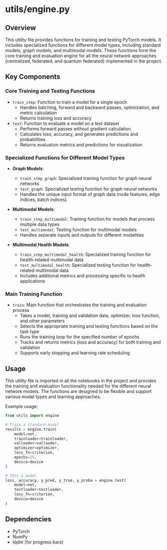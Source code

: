 # utils/engine.py

## Overview
This utility file provides functions for training and testing PyTorch models. It includes specialized functions for different model types, including standard models, graph models, and multimodal models. These functions form the core training and evaluation engine for all the neural network approaches (centralized, federated, and quantum federated) implemented in the project.

## Key Components

### Core Training and Testing Functions
- `train_step`: Function to train a model for a single epoch
  - Handles batching, forward and backward passes, optimization, and metric calculation
  - Returns training loss and accuracy
- `test`: Function to evaluate a model on a test dataset
  - Performs forward passes without gradient calculation
  - Calculates loss, accuracy, and generates predictions and probabilities
  - Returns evaluation metrics and predictions for visualization

### Specialized Functions for Different Model Types
- **Graph Models**:
  - `train_step_graph`: Specialized training function for graph neural networks
  - `test_graph`: Specialized testing function for graph neural networks
  - Handles the unique input format of graph data (node features, edge indices, batch indices)

- **Multimodal Models**:
  - `train_step_multimodal`: Training function for models that process multiple data types
  - `test_multimodal`: Testing function for multimodal models
  - Handles separate inputs and outputs for different modalities

- **Multimodal Health Models**:
  - `train_step_multimodal_health`: Specialized training function for health-related multimodal data
  - `test_multimodal_health`: Specialized testing function for health-related multimodal data
  - Includes additional metrics and processing specific to health applications

### Main Training Function
- `train`: Main function that orchestrates the training and evaluation process
  - Takes a model, training and validation data, optimizer, loss function, and other parameters
  - Selects the appropriate training and testing functions based on the task type
  - Runs the training loop for the specified number of epochs
  - Tracks and returns metrics (loss and accuracy) for both training and validation
  - Supports early stopping and learning rate scheduling

## Usage
This utility file is imported in all the notebooks in the project and provides the training and evaluation functionality needed for the different neural network models. The functions are designed to be flexible and support various model types and learning approaches.

Example usage:
```python
from utils import engine

# Train a standard model
results = engine.train(
    model=net,
    trainloader=trainloader,
    valloader=valloader,
    optimizer=optimizer,
    loss_fn=criterion,
    epochs=25,
    device=device
)

# Test a model
loss, accuracy, y_pred, y_true, y_proba = engine.test(
    model=net,
    testloader=testloader,
    loss_fn=criterion,
    device=device
)
```

## Dependencies
- PyTorch
- NumPy
- tqdm (for progress bars)